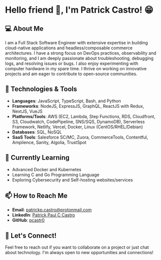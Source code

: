 # Hello friend 👋, I'm Patrick Castro! 😁

## 💻 About Me

I am a Full Stack Software Engineer with extensive expertise in building cloud-native applications and headless/composable commerce architectures. I have a strong focus on DevOps practices, observability and monitoring, and I am deeply passionate about troubleshooting, debugging logs, and resolving issues or bugs. I also enjoy experimenting with computer hardware in my spare time. I thrive on working on innovative projects and am eager to contribute to open-source communities.

## 🔧 Technologies & Tools

- **Languages**: JavaScript, TypeScript, Bash, and Python
- **Frameworks**: NodeJS, ExpressJS, GraphQL, ReactJS with Redux, NextJS, VueJS
- **Platforms/Tools**: AWS (EC2, Lambda, Step Functions, RDS, Cloudfront, S3, Cloudwatch, CodePipeline, SNS/SQS, DynamoDB), Serverless Framework, Netlify, Vercel, Docker, Linux (CentOS/RHEL/Debian)
- **Databases**: SQL, NoSQL
- **SaaS Tools**: Salesforce SC/MC, Zuora, CommerceTools, Contentful, Amplience, Sanity, Algolia, TrustSpot

## 🌱 Currently Learning

- Advanced Docker and Kubernetes
- Learning C and Go Programming Language
- Exploring Cybersecurity and Self-hosting websites/services

## 📫 How to Reach Me

- **Email**: [patrickp.castro@protonmail.com](mailto:patrickp.castro@protonmail.com)
- **LinkedIn**: [Patrick Paul C Castro](https://www.linkedin.com/in/patrickpcastro)
- **GitHub**: [pcastr0](https://github.com/pcastr0)

## 🤝 Let's Connect!

Feel free to reach out if you want to collaborate on a project or just chat about technology. I'm always open to new opportunities and connections!
